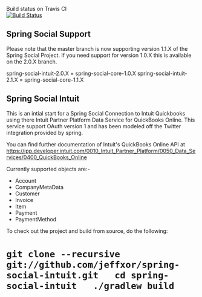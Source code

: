 Build status on Travis CI  
[![Build Status](https://travis-ci.org/jeffxor/spring-social-intuit.png?branch=master)](https://travis-ci.org/jeffxor/spring-social-intuit)
## Spring Social Support ##
Please note that the master branch is now supporting version 1.1.X of the Spring Social Project. If you need support 
for version 1.0.X this is available on the 2.0.X branch.

spring-social-intuit-2.0.X = spring-social-core-1.0.X
spring-social-intuit-2.1.X = spring-social-core-1.1.X

## Spring Social Intuit ##
This is an intial start for a Spring Social Connection to Intuit Quickbooks
using there Intuit Partner Platform Data Service for QuickBooks Online. This service
support OAuth version 1 and has been modeled off the Twitter integration provided by
spring.

You can find further documentation of Intuit's QuickBooks Online API at
https://ipp.developer.intuit.com/0010_Intuit_Partner_Platform/0050_Data_Services/0400_QuickBooks_Online

Currently supported objects are:-
* Account
* CompanyMetaData
* Customer
* Invoice
* Item
* Payment
* PaymentMethod

To check out the project and build from source, do the following:

` git clone --recursive git://github.com/jeffxor/spring-social-intuit.git  
 cd spring-social-intuit  
 ./gradlew build  
`
===============================================================================
